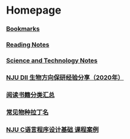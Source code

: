 # Homepage

### [Bookmarks](bookmarks/bookmarks)

### [Reading Notes](https://liuyujie0136.github.io/Reading-Notes/)

### [Science and Technology Notes](https://liuyujie0136.github.io/Sci-Tech-Notes/)

### [NJU DII 生物方向保研经验分享（2020年）](notes/DII_Bio2020)

### [阅读书籍分类汇总](notes/books)

### [常见物种拉丁名](notes/latin)

### [NJU C语言程序设计基础 课程案例](notes/c_NJU)

